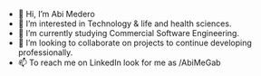 - 👋 Hi, I’m Abi Medero 
- 👀 I’m interested in Technology & life and health sciences.
- 🌱 I’m currently studying Commercial Software Engineering.
- 💞️ I’m looking to collaborate on projects to continue developing professionally.
- 📫 To reach me on LinkedIn look for me as /AbiMeGab

<!---
AbiMeGab/AbiMeGab is a ✨ special ✨ repository because its `README.md` (this file) appears on your GitHub profile.
You can click the Preview link to take a look at your changes.
--->
